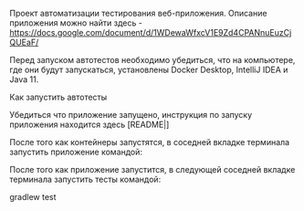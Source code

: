 Проект автоматизации тестирования веб-приложения. Описание приложения можно найти здесь - https://docs.google.com/document/d/1WDewaWfxcV1E9Zd4CPANnuEuzCjQUEaF/

Перед запуском автотестов необходимо убедиться, что на компьютере, где они будут запускаться, установлены Docker Desktop, IntelliJ IDEA и Java 11.

Как запустить автотесты

Убедиться что приложение запущено, инструкция по запуску приложения находится здесь [README|]

После того как контейнеры запустятся, в соседней вкладке терминала запустить приложение командой:

После того как приложение запустится, в следующей соседней вкладке терминала запустить тесты командой:

gradlew test
